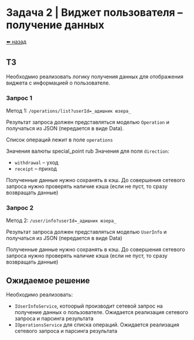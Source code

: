 #  Задача 2 | Виджет пользователя – получение данных

[⬅️ назад](../README.md)

## ТЗ

Необходмио реализовать логику получения данных для отображения виджета с информацией о пользователе.

### Запрос 1

Метод 1: `/operations/list?userId=_адишник юзера_`

Результат запроса должен представляться моделью `Operation` и получаться из JSON (передается в виде Data).

Список операций лежит в поле `operations`

Значения валюты special_point rub
Значения для поля `direction`: 
* `withdrawal` – уход
* `receipt` – приход

Полученные данные нужно сохранять в кэш. До совершения сетевого запроса нужно проверять наличие кэша (если не пуст, то сразу возвращать данные)

### Запрос 2

Метод 2: `/user/info?userId=_адишник юзера_`

Результат запроса должен представляться моделью `UserInfo` и получаться из JSON (передается в виде Data)

Полученные данные нужно сохранять в кэш. До совершения сетевого запроса нужно проверять наличие кэша (если не пуст, то сразу возвращать данные)

## Ожидаемое решение

Необходимо реализовать: 
- `IUserInfoService`, котоорый производит сетевой запрос на получение данных о пользователе. Ожидается реализация сетевого запроса и парсинга результата
- `IOperationsService` для списка операций. Ожидается реализация сетевого запроса и парсинга результата
